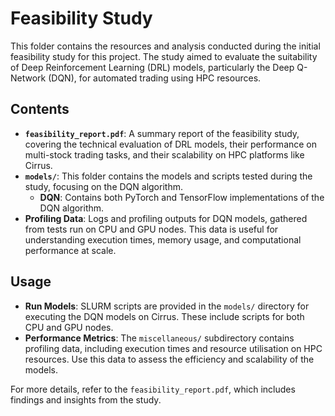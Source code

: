 # Feasibility Study

This folder contains the resources and analysis conducted during the initial feasibility study for this project. The study aimed to evaluate the suitability of Deep Reinforcement Learning (DRL) models, particularly the Deep Q-Network (DQN), for automated trading using HPC resources.

## Contents

- **`feasibility_report.pdf`**: A summary report of the feasibility study, covering the technical evaluation of DRL models, their performance on multi-stock trading tasks, and their scalability on HPC platforms like Cirrus.
- **`models/`**: This folder contains the models and scripts tested during the study, focusing on the DQN algorithm.
  - **DQN**: Contains both PyTorch and TensorFlow implementations of the DQN algorithm.
- **Profiling Data**: Logs and profiling outputs for DQN models, gathered from tests run on CPU and GPU nodes. This data is useful for understanding execution times, memory usage, and computational performance at scale.

## Usage

- **Run Models**: SLURM scripts are provided in the `models/` directory for executing the DQN models on Cirrus. These include scripts for both CPU and GPU nodes.
- **Performance Metrics**: The `miscellaneous/` subdirectory contains profiling data, including execution times and resource utilisation on HPC resources. Use this data to assess the efficiency and scalability of the models.

For more details, refer to the `feasibility_report.pdf`, which includes findings and insights from the study.

